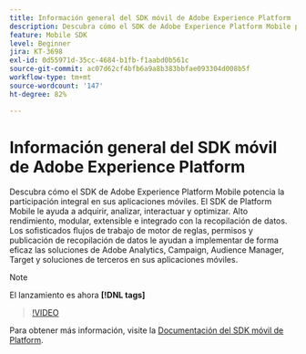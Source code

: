 ```yaml
---
title: Información general del SDK móvil de Adobe Experience Platform
description: Descubra cómo el SDK de Adobe Experience Platform Mobile potencia la participación integral en sus aplicaciones móviles. El SDK de Platform Mobile le ayuda a adquirir, analizar, interactuar y optimizar. Alto rendimiento, modular, extensible e integrado con la recopilación de datos. Los sofisticados flujos de trabajo de motor de reglas, permisos y publicación de recopilación de datos le ayudan a implementar de forma eficaz las soluciones de Adobe Analytics, Campaign, Audience Manager, Target y soluciones de terceros en sus aplicaciones móviles.
feature: Mobile SDK
level: Beginner
jira: KT-3698
exl-id: 0d55971d-35cc-4684-b1fb-f1aabd0b561c
source-git-commit: ac07d62cf4bfb6a9a8b383bbfae093304d008b5f
workflow-type: tm+mt
source-wordcount: '147'
ht-degree: 82%

---
```


# Información general del SDK móvil de Adobe Experience Platform

Descubra cómo el SDK de Adobe Experience Platform Mobile potencia la participación integral en sus aplicaciones móviles. El SDK de Platform Mobile le ayuda a adquirir, analizar, interactuar y optimizar. Alto rendimiento, modular, extensible e integrado con la recopilación de datos. Los sofisticados flujos de trabajo de motor de reglas, permisos y publicación de recopilación de datos le ayudan a implementar de forma eficaz las soluciones de Adobe Analytics, Campaign, Audience Manager, Target y soluciones de terceros en sus aplicaciones móviles.

>[!NOTE]
>
> El lanzamiento es ahora **[!DNL tags]**

>[!VIDEO](https://video.tv.adobe.com/v/28948?quality=12&learn=on)

Para obtener más información, visite la [Documentación del SDK móvil de Platform](https://developer.adobe.com/client-sdks/documentation/).
